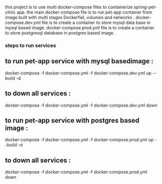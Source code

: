 this project is to use multi docker-compose files to containerize spring-pet-clinic app.
the main docker-compose file is to run pet-app container from image built with multi stages Dockerfiel, volumes and networks .
docker-compose.dev.yml file is to create a container to store mysql data base in mysql based image. 
docker-compose.prod.yml file is to create a container to store postgresql database in postgres based image.

### steps to run services 

## to run pet-app service with mysql basedimage :
docker-compose -f docker-compose.yml -f docker-compose.dev.yml up --build -d 

## to down all services :
docker-compose -f docker-compose.yml -f docker-compose.dev.yml down

## to run pet-app service with postgres based image :
docker-compose -f docker-compose.yml -f docker-compose.prod.yml up --build -d 

## to down all services :
docker-compose -f docker-compose.yml -f docker-compose.prod.yml down
